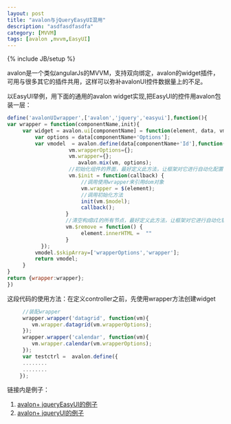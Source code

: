 ```yaml
---
layout: post
title: "avalon与jQueryEasyUI混用"
description: "asdfasdfasdfa"
category: [MVVM] 
tags: [avalon ,mvvm,EasyUI]
---
```

{% include JB/setup %}

avalon是一个类似angularJs的MVVM，支持双向绑定，avalon的widget插件，可用与很多其它的插件共用，这样可以弥补avalonUI控件数据量上的不足。

以EasyUI举例，用下面的通用的avalon widget实现,把EasyUI的控件用avalon包装一层：

```javascript
define('avalonUIwrapper',['avalon','jquery','easyui'],function(){
var wrapper = function(componentName,init){
     var widget = avalon.ui[componentName] = function(element, data, vmodels) {
         var options = data[componentName+'Options'];
         var vmodel  = avalon.define(data[componentName+'Id'],function(vm){
                    vm.wrapperOptions={};
                    vm.wrapper={};
                       avalon.mix(vm, options);
                    //初始化组件的界面，最好定义此方法，让框架对它进行自动化配置
                    vm.$init = function(callback) {
                        //调用使用wrapper来引用dom对象
                        vm.wrapper = $(element);
                        //调用初始化方法
                        init(vm.$model);
                        callback();
                   }
                   //清空构成UI的所有节点，最好定义此方法，让框架对它进行自动化销毁
                   vm.$remove = function() {
                        element.innerHTML =  ""
                   }
           });
         vmodel.$skipArray=['wrapperOptions','wrapper'];
         return vmodel;
     }
}
return {wrapper:wrapper};
})
```
这段代码的使用方法：在定义controller之前，先使用wrapper方法创建widget

```javascript
	 //装配wrapper  
	 wrapper.wrapper('datagrid', function(vm){
		vm.wrapper.datagrid(vm.wrapperOptions);
	 });
	 wrapper.wrapper('calendar', function(vm){
		vm.wrapper.calendar(vm.wrapperOptions);
	 });
	 var testctrl =  avalon.define({
	 ........
	 ........
	});
```

链接内是例子：

1. [avalon+ jqueryEasyUI的例子](/avalon-easyui-demo/easyUIwrapper.html)
2. [avalon+ jqueryUI的例子](/avalon-easyui-demo/jqueryUIwrapper.html)


